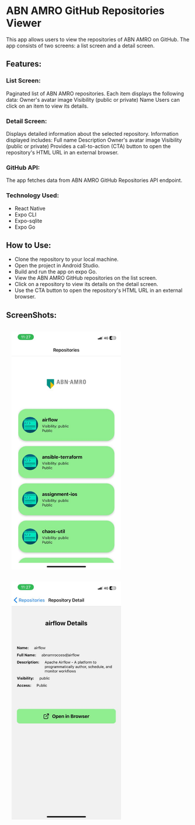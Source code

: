 <h1>ABN AMRO GitHub Repositories Viewer</h1>

This app allows users to view the repositories of ABN AMRO on GitHub. The app consists of two screens: a list screen and a detail screen.

<h2>Features:</h2>

<h3>List Screen:</h3>

Paginated list of ABN AMRO repositories.
Each item displays the following data:
Owner's avatar image
Visibility (public or private)
Name
Users can click on an item to view its details.

<h3>Detail Screen:</h3>

Displays detailed information about the selected repository.
Information displayed includes:
Full name
Description
Owner's avatar image
Visibility (public or private)
Provides a call-to-action (CTA) button to open the repository's HTML URL in an external browser.

<h3>GitHub API:</h3>

The app fetches data from ABN AMRO GitHub Repositories API endpoint.

<h3>Technology Used:</h3>

- React Native
- Expo CLI
- Expo-sqlite
- Expo Go
  
<h2>How to Use:</h2>

- Clone the repository to your local machine.
- Open the project in Android Studio.
- Build and run the app on expo Go.
- View the ABN AMRO GitHub repositories on the list screen.
- Click on a repository to view its details on the detail screen.
- Use the CTA button to open the repository's HTML URL in an external browser.

<h2>ScreenShots:</h2>

<img src="/assets/1.jpg" alt="Example Image 1" style="height:auto;width:300px;margin:15px;">
<img src="/assets/2.jpg" alt="Example Image 2" style="height:auto;width:300px;margin:15px;">




